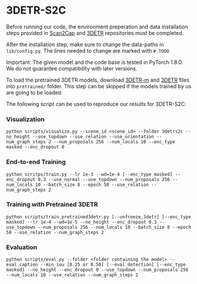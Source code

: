 # 3DETR-S2C

Before running our code, the environment preperation and data installation steps provided in <a href="https://github.com/daveredrum/Scan2Cap">Scan2Cap</a> and <a href="https://github.com/facebookresearch/3detr">3DETR</a> repositories must be completed.

After the installation step, make sure to change the data-paths in `lib/config.py`. The lines needed to change are marked with `# TODO`

Important: The given model and the code base is tested in PyTorch 1.8.0. We do not guarantee compatibility with later versions.

To load the pretrained 3DETR models, download <a href="https://dl.fbaipublicfiles.com/3detr/checkpoints/scannet_masked_ep1080.pth">3DETR-m</a> and <a href="https://dl.fbaipublicfiles.com/3detr/checkpoints/scannet_ep1080.pth">3DETR</a> files into `pretrained/` folder. This step can be skipped if the models trained by us are going to be loaded.

The following script can be used to reproduce our results for 3DETR-S2C:
### Visualization
```
python scripts/visualize.py --scene_id <scene_id> --folder 3detrs2c --no_height --use_topdown --use_relation --use_orientation --num_graph_steps 2 --num_proposals 256 --num_locals 10 --enc_type masked --enc_dropout 0
```
### End-to-end Training
```
python scritps/train.py --lr 1e-3 --wd=1e-4 [--enc_type masked] --enc_dropout 0.3 --use_normal --use_topdown --num_proposals 256 --num_locals 10 --batch_size 8 --epoch 50 --use_relation --num_graph_steps 2
```
### Training with Pretrained 3DETR
```
python scripts/train_pretrained3detr.py [--unfreeze_3detr] [--enc_type masked] --lr 1e-4 --wd=1e-5 --no_height --enc_dropout 0.3 --use_topdown --num_proposals 256 --num_locals 10 --batch_size 8 --epoch 50 --use_relation --num_graph_steps 2
```
### Evaluation
```
python scripts/eval.py --folder <folder containing the model> --eval_caption --min_iou [0.25 or 0.50] [--eval_detection] [--enc_type masked] --no_height --enc_dropout 0 --use_topdown --num_proposals 256 --num_locals 10 --use_relation --num_graph_steps 2
```
